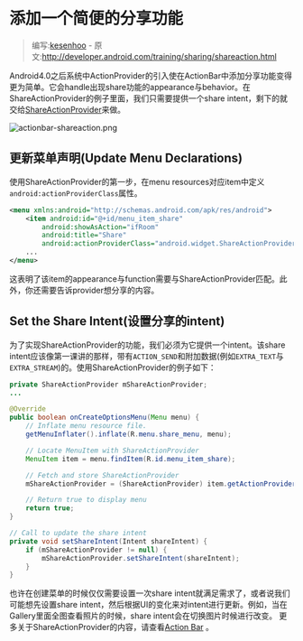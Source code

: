 # 添加一个简便的分享功能

> 编写:[kesenhoo](https://github.com/kesenhoo) - 原文:<http://developer.android.com/training/sharing/shareaction.html>

Android4.0之后系统中ActionProvider的引入使在ActionBar中添加分享功能变得更为简单。它会handle出现share功能的appearance与behavior。在ShareActionProvider的例子里面，我们只需要提供一个share intent，剩下的就交给[ShareActionProvider](https://developer.android.com/reference/android/widget/ShareActionProvider.html)来做。

![actionbar-shareaction.png](actionbar-shareaction.png "Figure 1. The ShareActionProvider in the Gallery app.")

<!-- more -->

## 更新菜单声明(Update Menu Declarations)

使用ShareActionProvider的第一步，在menu resources对应item中定义`android:actionProviderClass`属性。

```xml
<menu xmlns:android="http://schemas.android.com/apk/res/android">
    <item android:id="@+id/menu_item_share"
        android:showAsAction="ifRoom"
        android:title="Share"
        android:actionProviderClass="android.widget.ShareActionProvider" />
    ...
</menu>
```

这表明了该item的appearance与function需要与ShareActionProvider匹配。此外，你还需要告诉provider想分享的内容。

## Set the Share Intent(设置分享的intent)

为了实现ShareActionProvider的功能，我们必须为它提供一个intent。该share intent应该像第一课讲的那样，带有`ACTION_SEND`和附加数据(例如`EXTRA_TEXT`与 `EXTRA_STREAM`)的。使用ShareActionProvider的例子如下：

```java
private ShareActionProvider mShareActionProvider;
...

@Override
public boolean onCreateOptionsMenu(Menu menu) {
    // Inflate menu resource file.
    getMenuInflater().inflate(R.menu.share_menu, menu);

    // Locate MenuItem with ShareActionProvider
    MenuItem item = menu.findItem(R.id.menu_item_share);

    // Fetch and store ShareActionProvider
    mShareActionProvider = (ShareActionProvider) item.getActionProvider();

    // Return true to display menu
    return true;
}

// Call to update the share intent
private void setShareIntent(Intent shareIntent) {
    if (mShareActionProvider != null) {
        mShareActionProvider.setShareIntent(shareIntent);
    }
}
```

也许在创建菜单的时候仅仅需要设置一次share intent就满足需求了，或者说我们可能想先设置share intent，然后根据UI的变化来对intent进行更新。例如，当在Gallery里面全图查看照片的时候，share intent会在切换图片时候进行改变。
更多关于ShareActionProvider的内容，请查看[Action Bar](https://developer.android.com/guide/topics/ui/actionbar.html#ActionProvider) 。
